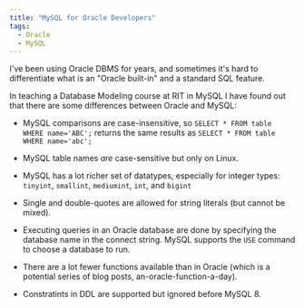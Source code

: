 ```yaml
---
title: "MySQL for Oracle Developers"
tags:
  - Oracle
  - MySQL
---
```

I've been using Oracle DBMS for years, and sometimes it's hard to differentiate what is an "Oracle built-in" and a standard SQL feature.

In teaching a Database Modeling course at RIT in MySQL I have found out that there are some differences between Oracle and MySQL:

- MySQL comparisons are case-insensitive, so `SELECT * FROM table WHERE name='ABC';` returns the same results as `SELECT * FROM table WHERE name='abc';`

- MySQL table names *are* case-sensitive but only on Linux.

- MySQL has a lot richer set of datatypes, especially for integer types: `tinyint`, `smallint`, `mediumint`, `int`, and `bigint`

- Single and double-quotes are allowed for string literals (but cannot be mixed).

- Executing queries in an Oracle database are done by specifying the database name in the connect string. MySQL supports the `USE` command to choose a database to run.

- There are a lot fewer functions available than in Oracle (which is a potential series of blog posts, an-oracle-function-a-day).

- Constratints in DDL are supported but ignored before MySQL 8.
